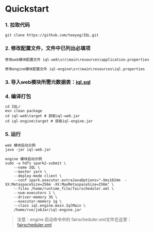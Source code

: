 # Quickstart

### 1. 拉取代码
```
git clone https://github.com/teeyog/IQL.git
```
### 2. 修改配置文件，文件中已列出必填项
```
修改web模块配置文件 iql-web\src\main\resources\application.properties

修改engine模块配置文件 iql-engine\src\main\resources\iql.properties
```
### 3. 导入web模块所需元数据表：[iql.sql](https://github.com/teeyog/IQL/blob/master/docs/file/iql.sql)

### 4. 编译打包
```
cd IQL/
mvn clean package
cd iql-web\target # 获取iql-web.jar
cd iql-engine\target # 获取iql-engine.jar
```

### 5. 运行
```
web 模块启动示例
java -jar iql-web.jar

engine 模块启动示例
sudo -u hdfs spark2-submit \
	--name IQL \
	--master yarn \
	--deploy-mode client \
	--conf spark.executor.extraJavaOptions="-Xms1024m  -XX:MetaspaceSize=256m -XX:MaxMetaspaceSize=256m" \
	--files /home/runtime_file/fairscheduler.xml \
	--num-executors 1 \
	--driver-memory 3G \ 
	--executor-memory 1g \   
	--class iql.engine.main.IqlMain \
	/home/run/jobJar/iql-engine.jar
```

> 注意：engine 启动命令中的 fairscheduler.xml文件在这里：[fairscheduler.xml](https://github.com/teeyog/IQL/blob/master/docs/file/fairscheduler.xml)
